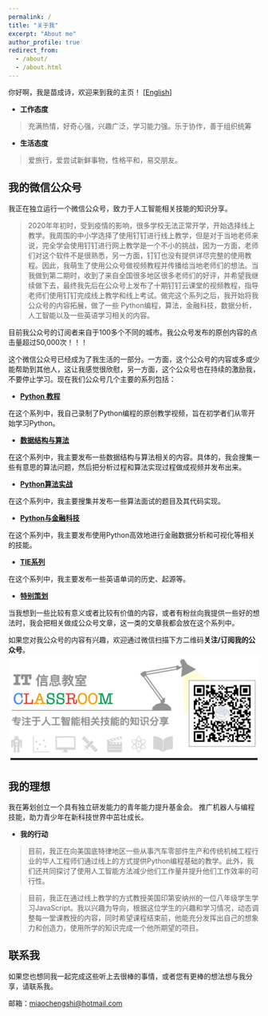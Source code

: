 ```yaml
---
permalink: /
title: "关于我"
excerpt: "About me"
author_profile: true
redirect_from: 
  - /about/
  - /about.html
---
```


你好啊，我是苗成诗，欢迎来到我的主页！ [[English](https://miaochengshi.github.io)]

- **工作态度** 
> 充满热情，好奇心强，兴趣广泛，学习能力强。乐于协作，善于组织统筹

- **生活态度** 
> 爱旅行，爱尝试新鲜事物，性格平和，易交朋友。

## 我的微信公众号
我正在独立运行一个微信公众号，致力于人工智能相关技能的知识分享。

> 2020年年初时，受到疫情的影响，很多学校无法正常开学，开始选择线上教学。我周围的中小学选择了使用钉钉进行线上教学，但是对于当地老师来说，完全学会使用钉钉进行网上教学是一个不小的挑战，因为一方面，老师们对这个软件不是很熟悉，另一方面，钉钉也没有提供详尽完整的使用教程。因此，我萌生了使用公众号做视频教程并传播给当地老师们的想法。当我做到第二期时，收到了来自全国很多地区很多老师们的好评，并希望我继续做下去，最终我先后在公众号上发布了十期钉钉云课堂的视频教程，指导老师们使用钉钉完成线上教学和线上考试。做完这个系列之后，我开始将我公众号的内容拓展，做了一些 Python编程，算法，金融科技，数据分析，人工智能以及一些英语学习相关的内容。

目前我公众号的订阅者来自于100多个不同的城市。我公众号发布的原创内容的点击量超过50,000次！！！

这个微信公众号已经成为了我生活的一部分。一方面，这个公众号的内容或多或少能帮助到其他人，这让我感觉很欣慰，另一方面，这个公众号也在持续的激励我，不要停止学习。现在我们公众号几个主要的系列包括：

- [**Python 教程**](https://mp.weixin.qq.com/mp/appmsgalbum?action=getalbum&album_id=1340867406746583041&__biz=MzAxNTg5MDI2Mg==#wechat_redirect)

在这个系列中，我自己录制了Python编程的原创教学视频，旨在初学者们从零开始学习Python。

- [**数据结构与算法**](https://mp.weixin.qq.com/mp/appmsgalbum?action=getalbum&album_id=1469931623889567750&__biz=MzAxNTg5MDI2Mg==#wechat_redirect)

在这个系列中，我主要发布一些数据结构与算法相关的内容。具体的，我会搜集一些有意思的算法问题，然后把分析过程和算法实现过程做成视频并发布出来。

- [**Python算法实战**](https://mp.weixin.qq.com/mp/appmsgalbum?action=getalbum&album_id=1469931623889567750&__biz=MzAxNTg5MDI2Mg==#wechat_redirect)

在这个系列中，我主要搜集并发布一些算法面试的题目及其代码实现。

- [**Python与金融科技**](https://mp.weixin.qq.com/mp/appmsgalbum?action=getalbum&album_id=1562820814436106242&__biz=MzAxNTg5MDI2Mg==#wechat_redirect)

在这个系列中，我主要发布使用Python高效地进行金融数据分析和可视化等相关的技能。

- [**TIE系列**](https://mp.weixin.qq.com/mp/appmsgalbum?action=getalbum&album_id=1589437448407810048&__biz=MzAxNTg5MDI2Mg==#wechat_redirect)

在这个系列中，我主要发布一些英语单词的历史、起源等。

- [**特别策划**](https://mp.weixin.qq.com/mp/appmsgalbum?action=getalbum&album_id=1371964478593662978&__biz=MzAxNTg5MDI2Mg==#wechat_redirect)

当我想到一些比较有意义或者比较有价值的内容，或者有粉丝向我提供一些好的想法时，我会把相关做成公众号文章，这一类的文章我都会放在这个系列中。

如果您对我公众号的内容有兴趣，欢迎通过微信扫描下方二维码**关注/订阅我的公众号**。
![My WeChat Official Account](/images/WeChatQR.gif)


## 我的理想

我在筹划创立一个具有独立研发能力的青年能力提升基金会。 推广机器人与编程技能，助力青少年在新科技世界中茁壮成长。

- **我的行动**

> 目前，我正在向美国底特律地区一些从事汽车零部件生产和传统机械工程行业的华人工程师们通过线上的方式提供Python编程基础的教学。此外，我们还共同探讨了使用人工智能方法减少他们工作量并提升他们工作效率的可行性。

> 目前，我正在通过线上教学的方式教授美国印第安纳州的一位八年级学生学习JavaScript。我以兴趣为导向，根据这位学生的兴趣和学习情况，动态调整每一堂课教授的内容，同时希望课程结束前，他能充分发挥出自己的想象力和创造力，使用所学的知识完成一个他所期望的项目。


联系我
------
如果您也想同我一起完成这些听上去很棒的事情，或者您有更棒的想法想与我分享，请联系我。

邮箱：miaochengshi@hotmail.com
